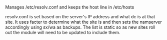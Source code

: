 Manages /etc/resolv.conf and keeps the host line in /etc/hosts

resolv.conf is set based on the server's IP address and what dc is at that site. It uses facter to determine what the site is and then sets the namserver accordingly using sx/wa as backups. The list is static so as new sites roll out the module will need to be updated to include them.
